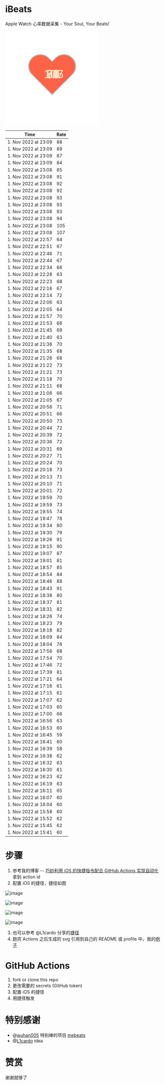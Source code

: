# iBeats
Apple Watch 心率数据采集 - Your Soul, Your Beats!

![](./files/heart.svg)

<!--START_SECTION:my_heart_rate-->
| Time | Rate | 
 | ---- | ---- | 
| 1. Nov 2022 at 23:09 | 88 |
| 1. Nov 2022 at 23:09 | 89 |
| 1. Nov 2022 at 23:09 | 87 |
| 1. Nov 2022 at 23:09 | 84 |
| 1. Nov 2022 at 23:08 | 85 |
| 1. Nov 2022 at 23:08 | 91 |
| 1. Nov 2022 at 23:08 | 92 |
| 1. Nov 2022 at 23:08 | 92 |
| 1. Nov 2022 at 23:08 | 93 |
| 1. Nov 2022 at 23:08 | 93 |
| 1. Nov 2022 at 23:08 | 93 |
| 1. Nov 2022 at 23:08 | 94 |
| 1. Nov 2022 at 23:08 | 105 |
| 1. Nov 2022 at 23:08 | 107 |
| 1. Nov 2022 at 22:57 | 64 |
| 1. Nov 2022 at 22:51 | 67 |
| 1. Nov 2022 at 22:46 | 71 |
| 1. Nov 2022 at 22:44 | 67 |
| 1. Nov 2022 at 22:34 | 66 |
| 1. Nov 2022 at 22:28 | 63 |
| 1. Nov 2022 at 22:23 | 68 |
| 1. Nov 2022 at 22:16 | 67 |
| 1. Nov 2022 at 22:14 | 72 |
| 1. Nov 2022 at 22:06 | 63 |
| 1. Nov 2022 at 22:05 | 64 |
| 1. Nov 2022 at 21:57 | 70 |
| 1. Nov 2022 at 21:53 | 66 |
| 1. Nov 2022 at 21:45 | 69 |
| 1. Nov 2022 at 21:40 | 63 |
| 1. Nov 2022 at 21:36 | 70 |
| 1. Nov 2022 at 21:35 | 68 |
| 1. Nov 2022 at 21:26 | 68 |
| 1. Nov 2022 at 21:22 | 73 |
| 1. Nov 2022 at 21:21 | 73 |
| 1. Nov 2022 at 21:18 | 70 |
| 1. Nov 2022 at 21:11 | 68 |
| 1. Nov 2022 at 21:06 | 66 |
| 1. Nov 2022 at 21:05 | 67 |
| 1. Nov 2022 at 20:56 | 71 |
| 1. Nov 2022 at 20:51 | 66 |
| 1. Nov 2022 at 20:50 | 73 |
| 1. Nov 2022 at 20:44 | 72 |
| 1. Nov 2022 at 20:39 | 72 |
| 1. Nov 2022 at 20:36 | 72 |
| 1. Nov 2022 at 20:31 | 69 |
| 1. Nov 2022 at 20:27 | 71 |
| 1. Nov 2022 at 20:24 | 70 |
| 1. Nov 2022 at 20:18 | 73 |
| 1. Nov 2022 at 20:13 | 71 |
| 1. Nov 2022 at 20:10 | 71 |
| 1. Nov 2022 at 20:01 | 72 |
| 1. Nov 2022 at 19:59 | 70 |
| 1. Nov 2022 at 19:59 | 73 |
| 1. Nov 2022 at 19:55 | 74 |
| 1. Nov 2022 at 19:47 | 78 |
| 1. Nov 2022 at 19:34 | 80 |
| 1. Nov 2022 at 19:30 | 79 |
| 1. Nov 2022 at 19:26 | 91 |
| 1. Nov 2022 at 19:15 | 90 |
| 1. Nov 2022 at 19:07 | 87 |
| 1. Nov 2022 at 19:01 | 81 |
| 1. Nov 2022 at 18:57 | 85 |
| 1. Nov 2022 at 18:54 | 84 |
| 1. Nov 2022 at 18:46 | 88 |
| 1. Nov 2022 at 18:43 | 91 |
| 1. Nov 2022 at 18:38 | 80 |
| 1. Nov 2022 at 18:37 | 81 |
| 1. Nov 2022 at 18:31 | 82 |
| 1. Nov 2022 at 18:26 | 74 |
| 1. Nov 2022 at 18:23 | 79 |
| 1. Nov 2022 at 18:18 | 82 |
| 1. Nov 2022 at 18:09 | 84 |
| 1. Nov 2022 at 18:04 | 76 |
| 1. Nov 2022 at 17:56 | 68 |
| 1. Nov 2022 at 17:54 | 70 |
| 1. Nov 2022 at 17:46 | 72 |
| 1. Nov 2022 at 17:39 | 81 |
| 1. Nov 2022 at 17:21 | 64 |
| 1. Nov 2022 at 17:16 | 61 |
| 1. Nov 2022 at 17:15 | 61 |
| 1. Nov 2022 at 17:07 | 62 |
| 1. Nov 2022 at 17:03 | 60 |
| 1. Nov 2022 at 17:00 | 66 |
| 1. Nov 2022 at 16:56 | 63 |
| 1. Nov 2022 at 16:53 | 60 |
| 1. Nov 2022 at 16:45 | 59 |
| 1. Nov 2022 at 16:41 | 60 |
| 1. Nov 2022 at 16:39 | 58 |
| 1. Nov 2022 at 16:38 | 62 |
| 1. Nov 2022 at 16:32 | 63 |
| 1. Nov 2022 at 16:30 | 61 |
| 1. Nov 2022 at 16:23 | 62 |
| 1. Nov 2022 at 16:19 | 63 |
| 1. Nov 2022 at 16:11 | 65 |
| 1. Nov 2022 at 16:07 | 60 |
| 1. Nov 2022 at 16:04 | 60 |
| 1. Nov 2022 at 15:58 | 60 |
| 1. Nov 2022 at 15:52 | 62 |
| 1. Nov 2022 at 15:45 | 62 |
| 1. Nov 2022 at 15:41 | 60 |

<!--END_SECTION:my_heart_rate-->

# 步骤
1. 参考我的博客 -- [巧妙利用 iOS 的快捷指令配合 GitHub Actions 实现自动化](https://github.com/yihong0618/gitblog/issues/198) 拿到 action id
2. 配置 iOS 的捷径，捷径如图

![image](https://user-images.githubusercontent.com/15976103/122154218-0db0b480-ce97-11eb-93bb-5aec07c558dc.png)

![image](https://user-images.githubusercontent.com/15976103/122154236-186b4980-ce97-11eb-8e4b-70551a0391ae.png)

![image](https://user-images.githubusercontent.com/15976103/122154268-2d47dd00-ce97-11eb-902e-3acf292265a9.png)

![image](https://user-images.githubusercontent.com/15976103/122174055-fa144680-ceb4-11eb-9be2-3eb83cd516f7.png)

3. 也可以参考 @L1cardo 分享的[捷径](https://www.icloud.com/shortcuts/6ab6047b459c41ad822ad6b94b1c03d4)
4. 跑完 Actions 之后生成的 svg 引用到自己的 README 或 profile 中，我的[例子](https://github.com/yihong0618) 

# GitHub Actions

1. fork or clone this repo
2. 更改需要的 secrets (GitHub token)
3. 配置 iOS 的捷径
4. 用捷径触发

# 特别感谢
- @[wuhan005](https://github.com/wuhan005) 特别棒的项目 [mebeats](https://github.com/wuhan005/mebeats)
- @[L1cardo](https://github.com/L1cardo) idea

# 赞赏
谢谢就够了
